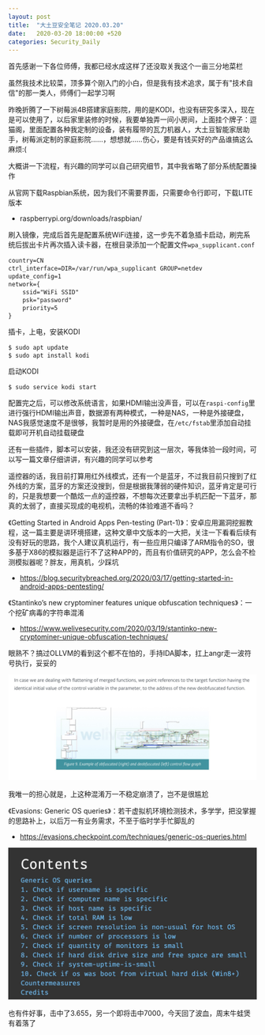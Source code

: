 ```yaml
---
layout: post
title:  "大土豆安全笔记 2020.03.20"
date:   2020-03-20 18:00:00 +520
categories: Security_Daily
---
```


首先感谢一下各位师傅，我都已经水成这样了还没取关我这个一亩三分地菜栏

虽然我技术比较菜，顶多算个刚入门的小白，但是我有技术追求，属于有"技术自信"的那一类人，师傅们一起学习啊

昨晚折腾了一下树莓派4B搭建家庭影院，用的是KODI，也没有研究多深入，现在是可以使用了，以后家里装修的时候，我要单独弄一间小房间，上面挂个牌子：逗猫阁，里面配置各种我定制的设备，装有履带的瓦力机器人，大土豆智能家居助手，树莓派定制的家庭影院......，想想就......伤心，要是有钱买好的产品谁搞这么麻烦:(

大概讲一下流程，有兴趣的同学可以自己研究细节，其中我省略了部分系统配置操作

从官网下载Raspbian系统，因为我们不需要界面，只需要命令行即可，下载LITE版本
- raspberrypi.org/downloads/raspbian/

刷入镜像，完成后首先是配置系统WiFi连接，这一步先不着急插卡启动，刷完系统后拔出卡片再次插入读卡器，在根目录添加一个配置文件`wpa_supplicant.conf`
```
country=CN
ctrl_interface=DIR=/var/run/wpa_supplicant GROUP=netdev
update_config=1
network={
    ssid="WiFi SSID"
    psk="password"
    priority=5
}
```

插卡，上电，安装KODI
```
$ sudo apt update
$ sudo apt install kodi
```

启动KODI
```
$ sudo service kodi start
```

配置完之后，可以修改系统语言，如果HDMI输出没声音，可以在`raspi-config`里进行强行HDMI输出声音，数据源有两种模式，一种是NAS，一种是外接硬盘，NAS我感觉速度不是很够，我暂时是用的外接硬盘，在`/etc/fstab`里添加自动挂载即可开机自动挂载硬盘

还有一些插件，脚本可以安装，我还没有研究到这一层次，等我体验一段时间，可以写一篇文章仔细讲讲，有兴趣的同学可以参考

遥控器的话，我目前打算用红外线模式，还有一个是蓝牙，不过我目前只搜到了红外线的方案，蓝牙的方案还没搜到，但是根据我薄弱的硬件知识，蓝牙肯定是可行的，只是我想要一个酷炫一点的遥控器，不想每次还要拿出手机匹配一下蓝牙，那真的太弱了，直接买现成的电视机，流畅的体验难道不香吗？

《Getting Started in Android Apps Pen-testing (Part-1)》：安卓应用漏洞挖掘教程，这一篇主要是讲环境搭建，这种文章中文版本的一大把，关注一下看看后续有没有好玩的思路，我个人建议真机运行，有一些应用只编译了ARM指令的SO，很多基于X86的模拟器是运行不了这种APP的，而且有价值研究的APP，怎么会不检测模拟器呢？胖友，用真机，少踩坑
- https://blog.securitybreached.org/2020/03/17/getting-started-in-android-apps-pentesting/

《Stantinko’s new cryptominer features unique obfuscation techniques》：一个挖矿病毒的字符串混淆
- https://www.welivesecurity.com/2020/03/19/stantinko-new-cryptominer-unique-obfuscation-techniques/

眼熟不？搞过OLLVM的看到这个都不在怕的，手持IDA脚本，扛上angr走一波符号执行，妥妥的

![IMAGE](/assets/resources/CF37B9040AF58AF090C06BE4641907D9.jpg)

我唯一的担心就是，上这种混淆万一不稳定崩溃了，岂不是很尴尬

《Evasions: Generic OS queries》：若干虚拟机环境检测技术，多学学，把没掌握的思路补上，以后万一有业务需求，不至于临时学手忙脚乱的
- https://evasions.checkpoint.com/techniques/generic-os-queries.html

![IMAGE](/assets/resources/C7B0687584754AD2E449656635C4E6BF.jpg)

也有件好事，击中了3.655，另一个即将击中7000，今天回了波血，周末牛蛙煲有着落了